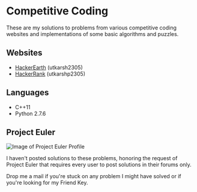 # Competitive Coding
These are my solutions to problems from various competitive coding websites and implementations of some basic algorithms and puzzles.
## Websites
* [HackerEarth](https://www.hackerearth.com/) (utkarsh2305)
* [HackerRank](https://www.hackerrank.com/) (utkarshp2305)
## Languages
* C++11
* Python 2.7.6
## Project Euler
![Image of Project Euler Profile](https://projecteuler.net/profile/utkarsh_23.png)

I haven't posted solutions to these problems, honoring the request of Project Euler that requires every user to post solutions in their forums only.

Drop me a mail if you're stuck on any problem I might have solved or if you're looking for my Friend Key.
